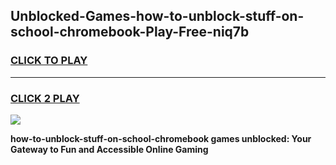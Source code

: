 
## Unblocked-Games-how-to-unblock-stuff-on-school-chromebook-Play-Free-niq7b
<h3>
<a href="https://premium76.site?title=how-to-unblock-stuff-on-school-chromebook&ref=18A1">CLICK TO PLAY</a></h3>
<hr>

<h3>
<a href="https://premium76.site?title=how-to-unblock-stuff-on-school-chromebook&ref=18A1">CLICK 2 PLAY</a>
  
</h3>

<a href="https://premium76.site?title=how-to-unblock-stuff-on-school-chromebook&ref=18A1"><img src="https://clearcache.store/games.png"></a>


**how-to-unblock-stuff-on-school-chromebook games unblocked: Your Gateway to Fun and Accessible Online Gaming**
